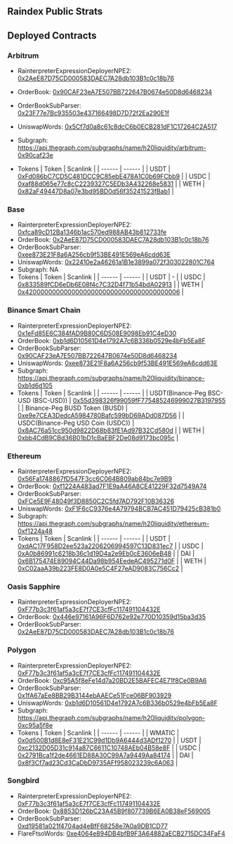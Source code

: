 ## Raindex Public Strats

## Deployed Contracts

### Arbitrum
- RainterpreterExpressionDeployerNPE2: [0x2AeE87D75CD000583DAEC7A28db103B1c0c18b76](https://arbiscan.io/address/0x2aee87d75cd000583daec7a28db103b1c0c18b76#code)
- OrderBook: [0x90CAF23eA7E507BB722647B0674e50D8d6468234](https://arbiscan.io/address/0x90caf23ea7e507bb722647b0674e50d8d6468234#code)
- OrderBookSubParser: [0x23F77e7Bc935503e437166498D7D72f2Ea290E1f](https://arbiscan.io/address/0x23f77e7bc935503e437166498d7d72f2ea290e1f)
- UniswapWords: [0x5Cf7d0a8c61c8dcC6b0ECB281dF1C17264C2A517](https://arbiscan.io/address/0x5cf7d0a8c61c8dcc6b0ecb281df1c17264c2a517)
- Subgraph: https://api.thegraph.com/subgraphs/name/h20liquidity/arbitrum-0x90caf23e

- Tokens
  | Token | Scanlink |
  | ------ | ------ |
  | USDT | [0xFd086bC7CD5C481DCC9C85ebE478A1C0b69FCbb9](https://arbiscan.io/address/0xfd086bc7cd5c481dcc9c85ebe478a1c0b69fcbb9) |
  | USDC | [0xaf88d065e77c8cC2239327C5EDb3A432268e5831](https://arbiscan.io/address/0xaf88d065e77c8cc2239327c5edb3a432268e5831) |
  | WETH | [0x82aF49447D8a07e3bd95BD0d56f35241523fBab1](https://arbiscan.io/address/0x82af49447d8a07e3bd95bd0d56f35241523fbab1) |

### Base
- RainterpreterExpressionDeployerNPE2: [0xfca89cD12Ba1346b1ac570ed988AB43b812733fe](https://basescan.org/address/0xfca89cd12ba1346b1ac570ed988ab43b812733fe#code)
- OrderBook: [0x2AeE87D75CD000583DAEC7A28db103B1c0c18b76](https://basescan.org/address/0x2aee87d75cd000583daec7a28db103b1c0c18b76#code)
- OrderBookSubParser: [0xee873E21F8a6A256cb9f53BE491E569eA6cdd63E](https://basescan.org/address/0xee873e21f8a6a256cb9f53be491e569ea6cdd63e#code)
- UniswapWords: [0x22410e2a46261a1B1e3899a072f303022801C764](https://basescan.org/address/0x22410e2a46261a1b1e3899a072f303022801c764#code)
- Subgraph: NA
- Tokens
  | Token | Scanlink |
  | ------ | ------ |
  | USDT | - |
  | USDC | [0x833589fCD6eDb6E08f4c7C32D4f71b54bdA02913](https://basescan.org/address/0x833589fCD6eDb6E08f4c7C32D4f71b54bdA02913) |
  | WETH | [0x4200000000000000000000000000000000000006](https://basescan.org/address/0x4200000000000000000000000000000000000006) |

### Binance Smart Chain
- RainterpreterExpressionDeployerNPE2: [0x1eFd85E6C384fAD9B80C6D508E9098Eb91C4eD30](https://bscscan.com/address/0x1efd85e6c384fad9b80c6d508e9098eb91c4ed30#code)
- OrderBook: [0xb1d6D10561D4e1792A7c6B336b0529e4bFb5Ea8F](https://bscscan.com/address/0xb1d6d10561d4e1792a7c6b336b0529e4bfb5ea8f)
- OrderBookSubParser: [0x90CAF23eA7E507BB722647B0674e50D8d6468234](https://bscscan.com/address/0x90caf23ea7e507bb722647b0674e50d8d6468234)
- UniswapWords: [0xee873E21F8a6A256cb9f53BE491E569eA6cdd63E](https://bscscan.com/address/0xee873e21f8a6a256cb9f53be491e569ea6cdd63e#code)
- Subgraph: https://api.thegraph.com/subgraphs/name/h20liquidity/binance-0xb1d6d105
- Tokens
  | Token | Scanlink |
  | ------ | ------ |
  | USDT(Binance-Peg BSC-USD (BSC-USD)) | [0x55d398326f99059fF775485246999027B3197955](https://bscscan.com/address/0x55d398326f99059fF775485246999027B3197955#readContract) |
  | Binance-Peg BUSD Token (BUSD) | [0xe9e7CEA3DedcA5984780Bafc599bD69ADd087D56](https://bscscan.com/address/0xe9e7CEA3DedcA5984780Bafc599bD69ADd087D56) |
  | USDC(Binance-Peg USD Coin (USDC)) | [0x8AC76a51cc950d9822D68b83fE1Ad97B32Cd580d](https://bscscan.com/address/0x8AC76a51cc950d9822D68b83fE1Ad97B32Cd580d) |
  | WETH | [0xbb4CdB9CBd36B01bD1cBaEBF2De08d9173bc095c](https://bscscan.com/address/0xbb4CdB9CBd36B01bD1cBaEBF2De08d9173bc095c) |

### Ethereum
- RainterpreterExpressionDeployerNPE2: [0x56Fa1748867fD547F3cc6C064B809ab84bc7e9B9](https://etherscan.io/address/0x56Fa1748867fD547F3cc6C064B809ab84bc7e9B9#code)
- OrderBook: [0xf1224A483ad7F1E9aA46A8CE41229F32d7549A74](https://etherscan.io/address/0xf1224a483ad7f1e9aa46a8ce41229f32d7549a74#code)
- OrderBookSubParser: [0xFCe5E9F48049f3D8850C2C5fd7AD792F10B36326](https://etherscan.io/address/0xFCe5E9F48049f3D8850C2C5fd7AD792F10B36326#code)
- UniswapWords: [0xF1F6cC9376e4A79794BCB7AC451D79425cB381b0](https://etherscan.io/address/0xF1F6cC9376e4A79794BCB7AC451D79425cB381b0#code)
- Subgraph: https://api.thegraph.com/subgraphs/name/h20liquidity/ethereum-0xf1224a48
- Tokens
  | Token | Scanlink |
  | ------ | ------ |
  | USDT | [0xdAC17F958D2ee523a2206206994597C13D831ec7](https://etherscan.io/address/0xdAC17F958D2ee523a2206206994597C13D831ec7) |
  | USDC | [0xA0b86991c6218b36c1d19D4a2e9Eb0cE3606eB48](https://etherscan.io/address/0xA0b86991c6218b36c1d19D4a2e9Eb0cE3606eB48) |
  | DAI | [0x6B175474E89094C44Da98b954EedeAC495271d0F](https://etherscan.io/address/0x6b175474e89094c44da98b954eedeac495271d0f) |
  | WETH | [0xC02aaA39b223FE8D0A0e5C4F27eAD9083C756Cc2](https://etherscan.io/address/0xC02aaA39b223FE8D0A0e5C4F27eAD9083C756Cc2) |

### Oasis Sapphire

- RainterpreterExpressionDeployerNPE2: [0xF77b3c3f61af5a3cE7f7CE3cfFc117491104432E](https://explorer.oasis.io/mainnet/sapphire/address/0xF77b3c3f61af5a3cE7f7CE3cfFc117491104432E/code#code)
- OrderBook: [0x446e97161A96F6D762e92e770D10359d15ba3d35](https://explorer.oasis.io/mainnet/sapphire/address/0x446e97161A96F6D762e92e770D10359d15ba3d35)
- OrderBookSubParser: [0x2AeE87D75CD000583DAEC7A28db103B1c0c18b76](https://explorer.oasis.io/mainnet/sapphire/address/0x2AeE87D75CD000583DAEC7A28db103B1c0c18b76)

### Polygon
- RainterpreterExpressionDeployerNPE2: [0xF77b3c3f61af5a3cE7f7CE3cfFc117491104432E](https://polygonscan.com/address/0xf77b3c3f61af5a3ce7f7ce3cffc117491104432e#code)
- OrderBook: [0xc95A5f8eFe14d7a20BD2E5BAFEC4E71f8Ce0B9A6](https://polygonscan.com/address/0xc95A5f8eFe14d7a20BD2E5BAFEC4E71f8Ce0B9A6#code)
- OrderBookSubParser: [0x1fA67aEe8BB29B3144ebAAECe51Fce06BF903929](https://polygonscan.com/address/0x1fA67aEe8BB29B3144ebAAECe51Fce06BF903929#code)
- UniswapWords: [0xb1d6D10561D4e1792A7c6B336b0529e4bFb5Ea8F](https://polygonscan.com/address/0xb1d6d10561d4e1792a7c6b336b0529e4bfb5ea8f)
- Subgraph: https://api.thegraph.com/subgraphs/name/h20liquidity/polygon-0xc95a5f8e
- Tokens
  | Token | Scanlink |
  | ------ | ------ |
  | WMATIC | [0x0d500B1d8E8eF31E21C99d1Db9A6444d3ADf1270](https://polygonscan.com/address/0x0d500B1d8E8eF31E21C99d1Db9A6444d3ADf1270) |
  | USDT | [0xc2132D05D31c914a87C6611C10748AEb04B58e8F](https://polygonscan.com/address/0xc2132D05D31c914a87C6611C10748AEb04B58e8F) |
  | USDC | [0x2791Bca1f2de4661ED88A30C99A7a9449Aa84174](https://polygonscan.com/address/0x2791Bca1f2de4661ED88A30C99A7a9449Aa84174) |
  | DAI | [0x8f3Cf7ad23Cd3CaDbD9735AFf958023239c6A063](https://polygonscan.com/address/0x8f3Cf7ad23Cd3CaDbD9735AFf958023239c6A063) |

### Songbird

- RainterpreterExpressionDeployerNPE2: [0xF77b3c3f61af5a3cE7f7CE3cfFc117491104432E](https://songbird-explorer.flare.network/address/0xF77b3c3f61af5a3cE7f7CE3cfFc117491104432E)
- OrderBook: [0x8853D126bC23A45B9f807739B6EA0B38eF569005](https://songbird-explorer.flare.network/address/0x8853D126bC23A45B9f807739B6EA0B38eF569005)
- OrderBookSubParser: [0xd19581a021f4704ad4eBfF68258e7A0a9DB1CD77](https://songbird-explorer.flare.network/address/0xd19581a021f4704ad4eBfF68258e7A0a9DB1CD77)
- FlareFtsoWords: [0xe4064e894DB4bfB9F3A64882aECB2715DC34FaF4](https://songbird-explorer.flare.network/address/0xe4064e894DB4bfB9F3A64882aECB2715DC34FaF4)
